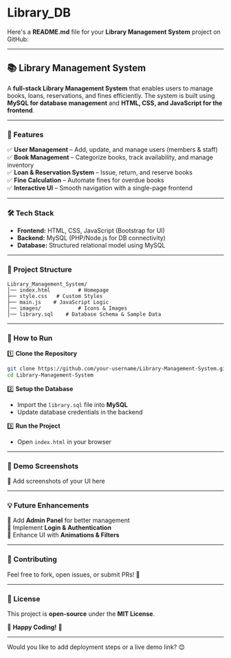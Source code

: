 # Library_DB
Here's a **README.md** file for your **Library Management System** project on GitHub:  

---

## 📚 Library Management System  

A **full-stack Library Management System** that enables users to manage books, loans, reservations, and fines efficiently. The system is built using **MySQL for database management** and **HTML, CSS, and JavaScript for the frontend**.

---

### 🚀 Features  
✅ **User Management** – Add, update, and manage users (members & staff)  
✅ **Book Management** – Categorize books, track availability, and manage inventory  
✅ **Loan & Reservation System** – Issue, return, and reserve books  
✅ **Fine Calculation** – Automate fines for overdue books  
✅ **Interactive UI** – Smooth navigation with a single-page frontend  

---

### 🛠️ Tech Stack  
- **Frontend:** HTML, CSS, JavaScript (Bootstrap for UI)  
- **Backend:** MySQL (PHP/Node.js for DB connectivity)  
- **Database:** Structured relational model using MySQL  

---

### 📂 Project Structure  
```
Library_Management_System/
│── index.html         # Homepage
├── style.css   # Custom Styles
├── main.js    # JavaScript Logic
│── images/            # Icons & Images
│── library.sql    # Database Schema & Sample Data
```

---

### 🎯 How to Run  
1️⃣ **Clone the Repository**  
```sh
git clone https://github.com/your-username/Library-Management-System.git
cd Library-Management-System
```
2️⃣ **Setup the Database**  
- Import the `library.sql` file into **MySQL**  
- Update database credentials in the backend  

3️⃣ **Run the Project**  
- Open `index.html` in your browser  

---

### 🔗 Demo Screenshots  
📌 Add screenshots of your UI here  

---

### 💡 Future Enhancements  
🔹 Add **Admin Panel** for better management  
🔹 Implement **Login & Authentication**  
🔹 Enhance UI with **Animations & Filters**  

---

### 🤝 Contributing  
Feel free to fork, open issues, or submit PRs! 🚀  

---

### 📌 License  
This project is **open-source** under the **MIT License**.  

🚀 **Happy Coding!** 🚀  

---

Would you like to add deployment steps or a live demo link? 😊
